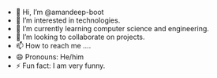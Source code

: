 - 👋 Hi, I’m @amandeep-boot
- 👀 I’m interested in technologies.
- 🌱 I’m currently learning computer science and engineering.
- 💞️ I’m looking to collaborate on projects.
- 📫 How to reach me ....
- 😄 Pronouns: He/him
- ⚡ Fun fact: I am very funny.

<!---
amandeep-boot/amandeep-boot is a ✨ special ✨ repository because its `README.md` (this file) appears on your GitHub profile.
You can click the Preview link to take a look at your changes.
--->
